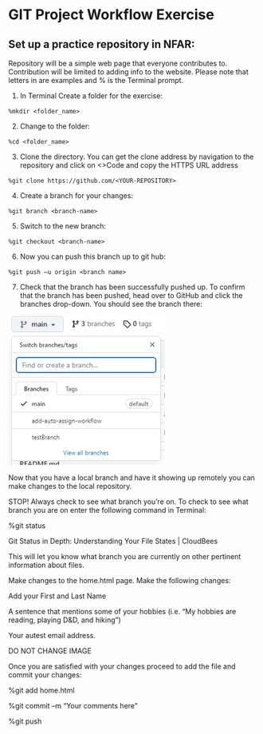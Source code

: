 # GIT Project Workflow Exercise 

 

## Set up a practice repository in NFAR:  

 

Repository will be a simple web page that everyone contributes to. Contribution will be limited to adding info to the website. Please note that letters in <italics> are examples and % is the Terminal prompt.  

 

1. In Terminal Create a folder for the exercise:   
```
%mkdir <folder_name> 
```

2.  Change to the folder:  
```
%cd <folder_name>  
```
3. Clone the directory. You can get the clone address by navigation to the repository and click on <>Code and copy the HTTPS URL address 

```
%git clone https://github.com/<YOUR-REPOSITORY> 	 
```
4.  Create a branch for your changes: 
```
%git branch <branch-name> 
```
5. Switch to the new branch: 
```
%git checkout <branch-name> 
```
6. Now you can push this branch up to git hub:  
```
%git push –u origin <branch name> 
```

7. Check that the branch has been successfully pushed up. To confirm that the branch has been pushed, head over to GitHub and click the branches drop-down. You should see the branch there: 

![branch-dropdown](images/gitBranchDropDown.jpg)

Now that you have a local branch and have it showing up remotely you can make changes to the local repository.  

STOP! Always check to see what branch you’re on. To check to see what branch you are on enter the following command in Terminal:  

%git status 

 

Git Status in Depth: Understanding Your File States | CloudBees 

This will let you know what branch you are currently on other pertinent information about files.   

Make changes to the home.html page. Make the following changes: 

Add your First and Last Name 

A sentence that mentions some of your hobbies (i.e. “My hobbies are reading, playing D&D, and hiking”) 

Your autest email address.  

DO NOT CHANGE IMAGE 

Once you are satisfied with your changes proceed to add the file and commit your changes: 

%git add home.html 

%git commit –m “Your comments here” 

%git push 

 

 